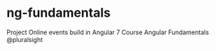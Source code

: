 # ng-fundamentals
Project Online events build in Angular 7 Course Angular Fundamentals @pluralsight
